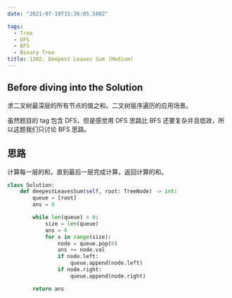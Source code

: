 ```yaml
---
date: "2021-07-19T15:36:05.580Z"

tags:
  - Tree
  - DFS
  - BFS
  - Binary Tree
title: 1302. Deepest Leaves Sum (Medium)
---
```


## Before diving into the Solution

求二叉树最深层的所有节点的值之和。二叉树层序遍历的应用场景。

虽然题目的 tag 包含 DFS，但是感觉用 DFS 思路比 BFS 还要复杂并且低效，所以这题我们只讨论 BFS 思路。

<!-- more -->

## 思路

计算每一层的和，直到最后一层完成计算，返回计算的和。

```python
class Solution:
    def deepestLeavesSum(self, root: TreeNode) -> int:
        queue = [root]
        ans = 0

        while len(queue) > 0:
            size = len(queue)
            ans = 0
            for x in range(size):
                node = queue.pop(0)
                ans += node.val
                if node.left:
                    queue.append(node.left)
                if node.right:
                    queue.append(node.right)

        return ans
```
